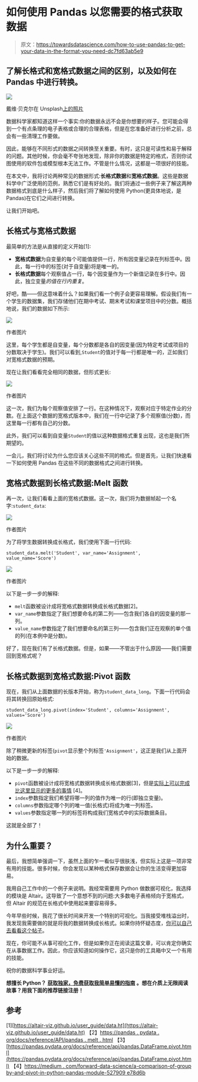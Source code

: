 # 如何使用 Pandas 以您需要的格式获取数据

> 原文：<https://towardsdatascience.com/how-to-use-pandas-to-get-your-data-in-the-format-you-need-dc7fd63ab5e9>

## 了解长格式和宽格式数据之间的区别，以及如何在 Pandas 中进行转换。

![](img/ec9968af97868e21f9f11692717a2be5.png)

戴维·贝克尔在 Unsplash[上的照片](https://unsplash.com?utm_source=medium&utm_medium=referral)

数据科学家都知道这样一个事实:你的数据永远不会是你想要的样子。您可能会得到一个有点条理的电子表格或合理的合理表格，但是在您准备好进行分析之前，总会有一些清理工作要做。

因此，能够在不同形式的数据之间转换至关重要。有时，这只是可读性和易于解释的问题。其他时候，你会毫不夸张地发现，除非你的数据是特定的格式，否则你试图使用的软件包或模型根本无法工作。不管是什么情况，这都是一项很好的技能。

在本文中，我将讨论两种常见的数据形式:**长格式数据**和**宽格式数据**。这些是数据科学中广泛使用的范例，熟悉它们是有好处的。我们将通过一些例子来了解这两种数据格式到底是什么样子，然后我们将了解如何使用 Python(更具体地说，是 Pandas)在它们之间进行转换。

让我们开始吧。

## 长格式与宽格式数据

最简单的方法是从直接的定义开始[1]:

*   **宽格式数据**为自变量的每个可能值提供一行，所有因变量记录在列标签中。因此，每一行中的标签(对于自变量)将是唯一的。
*   **长格式数据**每个观察值占一行，每个因变量作为一个新值记录在多行中。因此，独立变量*的值在行内重复*。

好吧，酷——但这意味着什么？如果我们看一个例子会更容易理解。假设我们有一个学生的数据集，我们存储他们在期中考试、期末考试和课堂项目中的分数。概括地说，我们的数据如下所示:

![](img/92ce8ed5b7196e49176188a4d5b7c307.png)

作者图片

这里，每个学生都是自变量，每个分数都是各自的因变量(因为特定考试或项目的分数取决于学生)。我们可以看到,`Student`的值对于每一行都是唯一的，正如我们对宽格式数据的预期。

现在让我们看看完全相同的数据，但形式更长:

![](img/3182879b2d56a151cae3802fcf201124.png)

作者图片

这一次，我们为每个观察值安排了一行。在这种情况下，观察对应于特定作业的分数。在上面这个数据的宽格式版本中，我们在一行中记录了多个观察值(分数)，而这里每一行都有自己的分数。

此外，我们可以看到自变量`Student`的值以这种数据格式重复出现，这也是我们所期望的。

一会儿，我们将讨论为什么您应该关心这些不同的格式。但是首先，让我们快速看一下如何使用 Pandas 在这些不同的数据格式之间进行转换。

## 宽格式数据到长格式数据:Melt 函数

再一次，让我们看看上面的宽格式数据。这一次，我们将为数据帧起一个名字:`student_data`:

![](img/92ce8ed5b7196e49176188a4d5b7c307.png)

作者图片

为了将学生数据转换成长格式，我们使用下面一行代码:

```
student_data.melt('Student', var_name='Assignment', value_name='Score')
```

![](img/3182879b2d56a151cae3802fcf201124.png)

作者图片

以下是一步一步的解释:

*   `melt`函数被设计成将宽格式数据转换成长格式数据[2]。
*   `var_name`参数指定了我们想要命名的第二列——包含我们各自的因变量的那一列。
*   `value_name`参数指定了我们想要命名的第三列——包含我们正在观察的单个值的列(在本例中是分数)。

好了，现在我们有了长格式数据。但是，如果——不管出于什么原因——我们需要回到宽格式呢？

## 长格式数据到宽格式数据:Pivot 函数

现在，我们从上面数据的长版本开始，称为`student_data_long`。下面一行代码会将其转换回原始格式:

```
student_data_long.pivot(index='Student', columns='Assignment', values='Score')
```

![](img/3d64a2698f78f823de9849453c90cf3c.png)

作者图片

除了稍微更新的标签(`pivot`显示整个列标签`'Assignment'`，这正是我们从上面开始的数据。

以下是一步一步的解释:

*   `pivot`函数被设计成将宽格式数据转换成长格式数据[3]，但是[实际上可以完成比这里显示的更多的事情](https://medium.com/towards-data-science/a-comparison-of-groupby-and-pivot-in-pythons-pandas-module-527909e78d6b) [4]。
*   `index`参数指定我们希望将哪一列的值作为唯一的行(即独立变量)。
*   `columns`参数指定哪个列的唯一值(长格式)将成为唯一列标签。
*   `values`参数指定哪一列的标签将构成我们宽格式中的实际数据条目。

这就是全部了！

## 为什么重要？

最后，我想简单强调一下，虽然上面的乍一看似乎很肤浅，但实际上这是一项非常有用的技能。很多时候，你会发现以某种格式保存数据会让你的生活变得更加容易。

我用自己工作中的一个例子来说明。我经常需要用 Python 做数据可视化，我选择的模块是 Altair。这导致了一个意想不到的问题:大多数电子表格倾向于宽格式，但 Altair 的规范在长格式中使用起来要容易得多。

今年早些时候，我花了很长时间来开发一个特别的可视化。当我接受堆栈溢出时，我发现我需要做的就是将我的数据转换成长格式。如果你持怀疑态度，[你可以自己去看看这个帖子](https://stackoverflow.com/questions/71059865/is-there-a-way-to-transform-a-nominal-dataframe-into-a-bubble-plot-in-altair)。

现在，你可能不从事可视化工作，但是如果你正在阅读这篇文章，可以肯定你确实在从事数据工作。因此，你应该知道如何操作它，这只是你的工具箱中又一个有用的技能。

祝你的数据科学事业好运。

**想擅长 Python？** [**获取独家，免费获取我简单易懂的指南**](https://witty-speaker-6901.ck.page/0977670a91) **。想在介质上无限阅读故事？用我下面的推荐链接注册！**

[](https://murtaza5152-ali.medium.com/?source=entity_driven_subscription-607fa603b7ce---------------------------------------)  

## 参考

[1][https://altair-viz.github.io/user_guide/data.ht](https://altair-viz.github.io/user_guide/data.ht)
【2】[https://pandas . pydata . org/docs/reference/API/pandas . melt . html](https://pandas.pydata.org/docs/reference/api/pandas.melt.html)
【3】[https://pandas.pydata.org/docs/reference/api/pandas.DataFrame.pivot.html](https://pandas.pydata.org/docs/reference/api/pandas.DataFrame.pivot.html)
【4】[https://medium . com/forward-data-science/a-comparison-of-group by-and-pivot-in-python-pandas-module-527909 e78d6b](https://medium.com/towards-data-science/a-comparison-of-groupby-and-pivot-in-pythons-pandas-module-527909e78d6b)